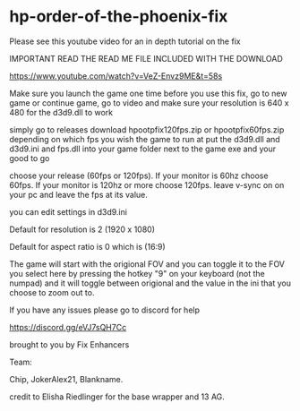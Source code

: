# hp-order-of-the-phoenix-fix

Please see this youtube video for an in depth tutorial on the fix                                                                              

IMPORTANT READ THE READ ME FILE INCLUDED WITH THE DOWNLOAD

https://www.youtube.com/watch?v=VeZ-Envz9ME&t=58s

Make sure you launch the game one time before you use this fix, go to new game or continue game, go to video and make sure your resolution is 640 x 480 for the d3d9.dll to work 

simply go to releases download hpootpfix120fps.zip or hpootpfix60fps.zip depending on which fps you wish the game to run at put the d3d9.dll and d3d9.ini and fps.dll into your game folder next to the game exe and your good to go 

choose your release (60fps or 120fps). If your monitor is 60hz choose 60fps. If your monitor is 120hz or more choose 120fps. leave v-sync on on your pc and leave the fps at its value.

you can edit settings in d3d9.ini 

Default for resolution is 2 (1920 x 1080) 

Default for aspect ratio is 0 which is (16:9)

The game will start with the origional FOV and you can toggle it to the FOV you select here by pressing the hotkey "9" on your keyboard (not the numpad) and it will toggle between origional and the value in the ini that you choose to zoom out to.

If you have any issues please go to discord for help 

https://discord.gg/eVJ7sQH7Cc

brought to you by Fix Enhancers 

Team: 

Chip, JokerAlex21, Blankname.

credit to Elisha Riedlinger for the base wrapper and 13 AG.
